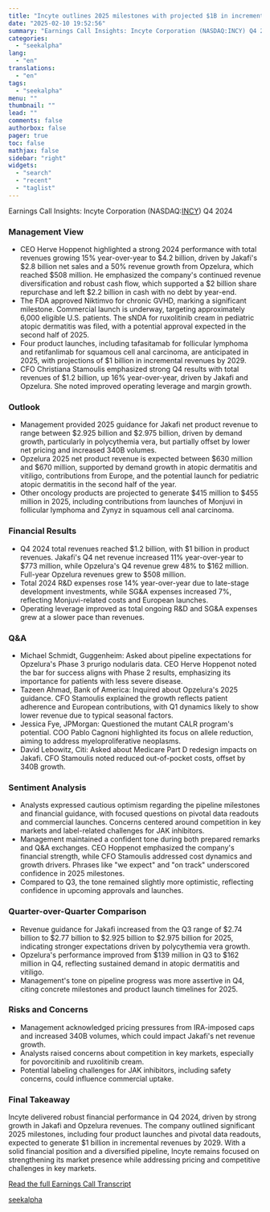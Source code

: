 ```yaml
---
title: "Incyte outlines 2025 milestones with projected $1B in incremental revenue contributions"
date: "2025-02-10 19:52:56"
summary: "Earnings Call Insights: Incyte Corporation (NASDAQ:INCY) Q4 2024 Management View CEO Herve Hoppenot highlighted a strong 2024 performance with total revenues growing 15% year-over-year to $4.2 billion, driven by Jakafi's $2.8 billion net sales and a 50% revenue growth from Opzelura, which reached $508 million. He emphasized the company's continued..."
categories:
  - "seekalpha"
lang:
  - "en"
translations:
  - "en"
tags:
  - "seekalpha"
menu: ""
thumbnail: ""
lead: ""
comments: false
authorbox: false
pager: true
toc: false
mathjax: false
sidebar: "right"
widgets:
  - "search"
  - "recent"
  - "taglist"
---
```


Earnings Call Insights: Incyte Corporation (NASDAQ:[INCY](https://seekingalpha.com/symbol/INCY "Incyte Corporation")) Q4 2024

### Management View

* CEO Herve Hoppenot highlighted a strong 2024 performance with total revenues growing 15% year-over-year to $4.2 billion, driven by Jakafi's $2.8 billion net sales and a 50% revenue growth from Opzelura, which reached $508 million. He emphasized the company's continued revenue diversification and robust cash flow, which supported a $2 billion share repurchase and left $2.2 billion in cash with no debt by year-end.
* The FDA approved Niktimvo for chronic GVHD, marking a significant milestone. Commercial launch is underway, targeting approximately 6,000 eligible U.S. patients. The sNDA for ruxolitinib cream in pediatric atopic dermatitis was filed, with a potential approval expected in the second half of 2025.
* Four product launches, including tafasitamab for follicular lymphoma and retifanlimab for squamous cell anal carcinoma, are anticipated in 2025, with projections of $1 billion in incremental revenues by 2029.
* CFO Christiana Stamoulis emphasized strong Q4 results with total revenues of $1.2 billion, up 16% year-over-year, driven by Jakafi and Opzelura. She noted improved operating leverage and margin growth.

### Outlook

* Management provided 2025 guidance for Jakafi net product revenue to range between $2.925 billion and $2.975 billion, driven by demand growth, particularly in polycythemia vera, but partially offset by lower net pricing and increased 340B volumes.
* Opzelura 2025 net product revenue is expected between $630 million and $670 million, supported by demand growth in atopic dermatitis and vitiligo, contributions from Europe, and the potential launch for pediatric atopic dermatitis in the second half of the year.
* Other oncology products are projected to generate $415 million to $455 million in 2025, including contributions from launches of Monjuvi in follicular lymphoma and Zynyz in squamous cell anal carcinoma.

### Financial Results

* Q4 2024 total revenues reached $1.2 billion, with $1 billion in product revenues. Jakafi's Q4 net revenue increased 11% year-over-year to $773 million, while Opzelura's Q4 revenue grew 48% to $162 million. Full-year Opzelura revenues grew to $508 million.
* Total 2024 R&D expenses rose 14% year-over-year due to late-stage development investments, while SG&A expenses increased 7%, reflecting Monjuvi-related costs and European launches.
* Operating leverage improved as total ongoing R&D and SG&A expenses grew at a slower pace than revenues.

### Q&A

* Michael Schmidt, Guggenheim: Asked about pipeline expectations for Opzelura's Phase 3 prurigo nodularis data. CEO Herve Hoppenot noted the bar for success aligns with Phase 2 results, emphasizing its importance for patients with less severe disease.
* Tazeen Ahmad, Bank of America: Inquired about Opzelura's 2025 guidance. CFO Stamoulis explained the growth reflects patient adherence and European contributions, with Q1 dynamics likely to show lower revenue due to typical seasonal factors.
* Jessica Fye, JPMorgan: Questioned the mutant CALR program's potential. COO Pablo Cagnoni highlighted its focus on allele reduction, aiming to address myeloproliferative neoplasms.
* David Lebowitz, Citi: Asked about Medicare Part D redesign impacts on Jakafi. CFO Stamoulis noted reduced out-of-pocket costs, offset by 340B growth.

### Sentiment Analysis

* Analysts expressed cautious optimism regarding the pipeline milestones and financial guidance, with focused questions on pivotal data readouts and commercial launches. Concerns centered around competition in key markets and label-related challenges for JAK inhibitors.
* Management maintained a confident tone during both prepared remarks and Q&A exchanges. CEO Hoppenot emphasized the company's financial strength, while CFO Stamoulis addressed cost dynamics and growth drivers. Phrases like "we expect" and "on track" underscored confidence in 2025 milestones.
* Compared to Q3, the tone remained slightly more optimistic, reflecting confidence in upcoming approvals and launches.

### Quarter-over-Quarter Comparison

* Revenue guidance for Jakafi increased from the Q3 range of $2.74 billion to $2.77 billion to $2.925 billion to $2.975 billion for 2025, indicating stronger expectations driven by polycythemia vera growth.
* Opzelura's performance improved from $139 million in Q3 to $162 million in Q4, reflecting sustained demand in atopic dermatitis and vitiligo.
* Management's tone on pipeline progress was more assertive in Q4, citing concrete milestones and product launch timelines for 2025.

### Risks and Concerns

* Management acknowledged pricing pressures from IRA-imposed caps and increased 340B volumes, which could impact Jakafi's net revenue growth.
* Analysts raised concerns about competition in key markets, especially for povorcitinib and ruxolitinib cream.
* Potential labeling challenges for JAK inhibitors, including safety concerns, could influence commercial uptake.

### Final Takeaway

Incyte delivered robust financial performance in Q4 2024, driven by strong growth in Jakafi and Opzelura revenues. The company outlined significant 2025 milestones, including four product launches and pivotal data readouts, expected to generate $1 billion in incremental revenues by 2029. With a solid financial position and a diversified pipeline, Incyte remains focused on strengthening its market presence while addressing pricing and competitive challenges in key markets.

[Read the full Earnings Call Transcript](https://seekingalpha.com/symbol/INCY/earnings/transcripts)

[seekalpha](https://seekingalpha.com/news/4405692-incyte-outlines-2025-milestones-with-projected-1b-in-incremental-revenue-contributions)

